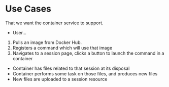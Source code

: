 # Use Cases
That we want the container service to support.

* User...
1. Pulls an image from Docker Hub.
2. Registers a command which will use that image
3. Navigates to a session page, clicks a button to launch the command in a container
* Container has files related to that session at its disposal
* Container performs some task on those files, and produces new files
* New files are uploaded to a session resource

